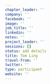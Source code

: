 ```yaml
---
chapter_leader: ''
company: ''
facebook: ''
image: ''
job_title: ''
linkedin: ''
notes: ''
project_leader: ''
sessions: []
status: add details
title: Tom Ling
travel-from: ''
twitter: ''
type: participant
website: ''
---
```


<!-- put more details about participant here -->
